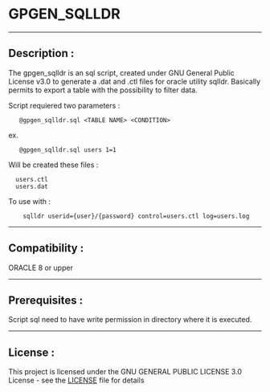 # GPGEN_SQLLDR

----

## Description :

The gpgen_sqlldr is an sql script, created under GNU General Public License v3.0 to generate a .dat and .ctl
files for oracle utility sqlldr. Basically permits to export a table with the possibility to filter data.

Script requiered two parameters :

       @gpgen_sqlldr.sql <TABLE NAME> <CONDITION>  

ex.

       @gpgen_sqlldr.sql users 1=1

Will be created these files :

      users.ctl
      users.dat

 To use with :

        sqlldr userid={user}/{password} control=users.ctl log=users.log
  
----

## Compatibility :

ORACLE 8 or upper


----

## Prerequisites :

Script sql need to have write permission in directory where it is executed.

----

## License :

This project is licensed under the GNU GENERAL PUBLIC LICENSE 3.0 License - see the [LICENSE](LICENSE) file for details  
